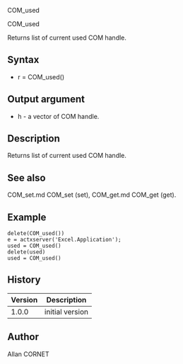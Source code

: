 



COM_used


COM_used

Returns list of current used COM handle.

## Syntax

- r = COM_used()

## Output argument

 - h - a vector of COM handle.

## Description


  <p>Returns list of current used COM handle.</p>


## See also

COM_set.md COM_set (set), COM_get.md COM_get (get).
## Example

```Nelson
delete(COM_used())
e = actxserver('Excel.Application');
used = COM_used()
delete(used)
used = COM_used()
```

## History

|Version|Description|
|------|------|
|1.0.0|initial version|


## Author

Allan CORNET



